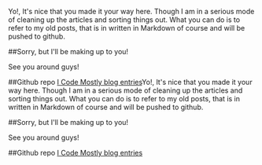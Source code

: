 Yo!, It's nice that you made it your way here. Though I am in a serious mode of cleaning up the articles and sorting things out. What you can do is to refer to my old posts, that is in written in Markdown of course and will be pushed to github.


##Sorry, but I'll be making up to you!

See you around guys!

##Github repo
[I Code Mostly blog entries](http://github.com/joeyhipolito/icodemostly-blog-entries)Yo!, It's nice that you made it your way here. Though I am in a serious mode of cleaning up the articles and sorting things out. What you can do is to refer to my old posts, that is in written in Markdown of course and will be pushed to github.


##Sorry, but I'll be making up to you!

See you around guys!

##Github repo
[I Code Mostly blog entries](http://github.com/joeyhipolito/icodemostly-blog-entries)